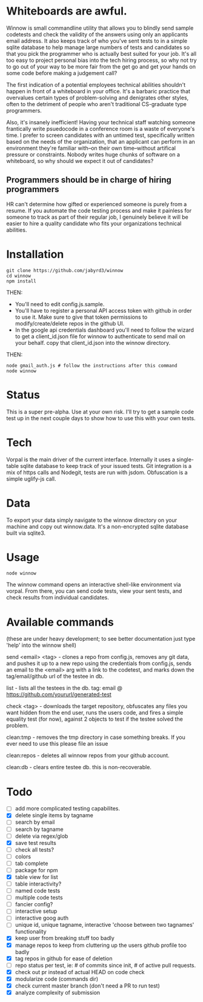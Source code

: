 # Whiteboards are awful.

Winnow is small commandline utility that allows you to blindly send sample codetests and check the validity of the answers using only an applicants email address. It also keeps track of who you've sent tests to in a simple sqlite database to help manage large numbers of tests and candidates so that you pick the programmer who is actually best suited for your job. It's all too easy to project personal bias into the tech hiring process, so why not try to go out of your way to be more fair from the get go and get your hands on some code before making a judgement call?

The first indication of a potential employees technical abilities shouldn't happen in front of a whiteboard in your office. It's a barbaric practice that overvalues certain types of problem-solving and denigrates other styles, often to the detriment of people who aren't traditional CS-graduate type programmers.

Also, it's insanely inefficient! Having your technical staff watching someone frantically write psuedocode in a conference room is a waste of everyone's time. I prefer to screen candidates with an untimed test, specifically written based on the needs of the organization, that an applicant can perform in an environment they're familiar with–on their own time–without artifical pressure or constraints. Nobody writes huge chunks of software on a whiteboard, so why should we expect it out of candidates?

## Programmers should be in charge of hiring programmers

HR can't determine how gifted or experienced someone is purely from a resume. If you automate the code testing process and make it painless for someone to track as part of their regular job, I genuinely believe it will be easier to hire a quality candidate who fits your organizations technical abilities.

# Installation

```
git clone https://github.com/jabyrd3/winnow
cd winnow
npm install
```

THEN:

- You'll need to edit config.js.sample. 
- You'll have to register a personal API access token with github in order to use it. Make sure to give that token permissions to modify/create/delete repos in the github UI.
- In the google api credentials dashboard you'll need to follow the wizard to get a client\_id.json file for winnow to authenticate to send mail on your behalf. copy that client\_id.json into the winnow directory.

THEN: 

```
node gmail_auth.js # follow the instructions after this command
node winnow
```

# Status
This is a super pre-alpha. Use at your own risk. I'll try to get a sample code test up in the next couple days to show how to use this with your own tests.

# Tech
Vorpal is the main driver of the current interface. Internally it uses a single-table sqlite database to keep track of your issued tests. Git integration is a mix of https calls and Nodegit, tests are run with jsdom. Obfuscation is a simple uglify-js call.

# Data
To export your data simply navigate to the winnow directory on your machine and copy out winnow.data. It's a non-encrypted sqlite database built via sqlite3.

# Usage
```
node winnow
```
The winnow command opens an interactive shell-like environment via vorpal. From there, you can send code tests, view your sent tests, and check results from individual candidates.

# Available commands

(these are under heavy development; to see better documentation just type 'help' into the winnow shell)

send &lt;email&gt; &lt;tag&gt; - clones a repo from config.js, removes any git data, and pushes it up to a new repo
using the credentials from config.js, sends an email to the &lt;email&gt; arg with a link to the codetest, and marks down the tag/email/github url of the testee in db.

list - lists all the testees in the db. tag: email @ https://github.com/yoururl/generated-test

check &lt;tag&gt; - downloads the target repository, obfuscates any files you want hidden from the end user, runs the users code, and fires a simple equality test (for now), against 2 objects to test if the testee solved the problem.

clean:tmp - removes the tmp directory in case something breaks. If you ever need to use this please file an issue

clean:repos - deletes all winnow repos from your github account.

clean:db - clears entire testee db. this is non-recoverable.

# Todo
- [ ] add more complicated testing capabilites.
- [x] delete single items by tagname
- [ ] search by email
- [ ] search by tagname
- [ ] delete via regex/glob
- [x] save test results
- [ ] check all tests?
- [ ] colors
- [ ] tab complete
- [ ] package for npm
- [x] table view for list
- [ ] table interactivity?
- [ ] named code tests
- [ ] multiple code tests
- [ ] fancier config?
- [ ] interactive setup
- [ ] interactive goog auth
- [ ] unique id, unique tagname, interactive 'choose between two tagnames' functionality
- [x] keep user from breaking stuff too badly
- [x] manage repos to keep from cluttering up the users github profile too badly
- [x] tag repos in github for ease of deletion
- [ ] repo status per test, ie: # of commits since init, # of active pull requests.
- [x] check out pr instead of actual HEAD on code check
- [x] modularize code (commands dir)
- [x] check current master branch (don't need a PR to run test)
- [x] analyze complexity of submission
